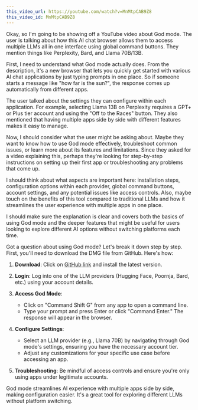 ```yaml
---
this_video_url: https://youtube.com/watch?v=MnMtpCAB9Z8
this_video_id: MnMtpCAB9Z8
---
```

<think>
Okay, so I'm going to be showing off a YouTube video about God mode. The user is talking about how this AI chat browser allows them to access multiple LLMs all in one interface using global command buttons. They mention things like Perplexity, Bard, and Llama 70B/13B. 

First, I need to understand what God mode actually does. From the description, it's a new browser that lets you quickly get started with various AI chat applications by just typing prompts in one place. So if someone starts a message like "how far is the sun?", the response comes up automatically from different apps.

The user talked about the settings they can configure within each application. For example, selecting Llama 13B on Perplexity requires a GPT+ or Plus tier account and using the "Off to the Races" button. They also mentioned that having multiple apps side by side with different features makes it easy to manage.

Now, I should consider what the user might be asking about. Maybe they want to know how to use God mode effectively, troubleshoot common issues, or learn more about its features and limitations. Since they asked for a video explaining this, perhaps they're looking for step-by-step instructions on setting up their first app or troubleshooting any problems that come up.

I should think about what aspects are important here: installation steps, configuration options within each provider, global command buttons, account settings, and any potential issues like access controls. Also, maybe touch on the benefits of this tool compared to traditional LLMs and how it streamlines the user experience with multiple apps in one place.

I should make sure the explanation is clear and covers both the basics of using God mode and the deeper features that might be useful for users looking to explore different AI options without switching platforms each time.
</think>

Got a question about using God mode? Let's break it down step by step. First, you'll need to download the DMG file from GitHub. Here's how:

1. **Download**: Click on [GitHub link](https://github.com/DEMONAI/God-mode) and install the latest version.

2. **Login**: Log into one of the LLM providers (Hugging Face, Poornja, Bard, etc.) using your account details.

3. **Access God Mode**:
   - Click on "Command Shift G" from any app to open a command line.
   - Type your prompt and press Enter or click "Command Enter." The response will appear in the browser.

4. **Configure Settings**:
   - Select an LLM provider (e.g., Llama 70B) by navigating through God mode's settings, ensuring you have the necessary account tier.
   - Adjust any customizations for your specific use case before accessing an app.

5. **Troubleshooting**: Be mindful of access controls and ensure you're only using apps under legitimate accounts.

God mode streamlines AI experience with multiple apps side by side, making configuration easier. It's a great tool for exploring different LLMs without platform switching.
